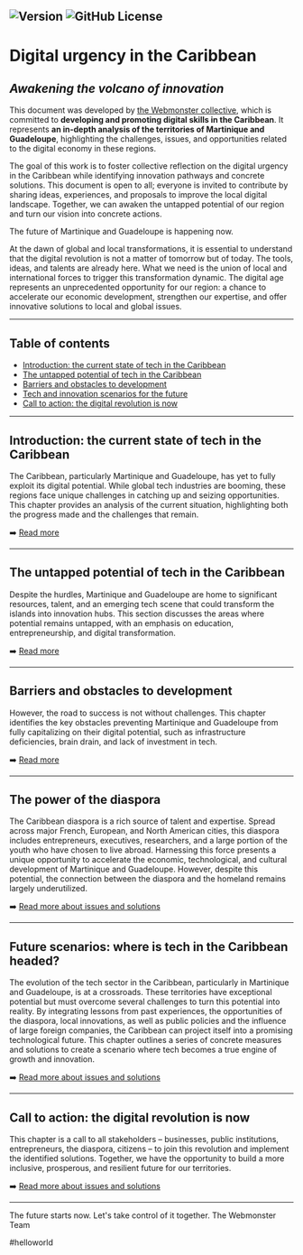 ![Version](https://img.shields.io/badge/version-0.0.5-blue) ![GitHub License](https://img.shields.io/github/license/webmonster97/economie-tech%20)
---
# Digital urgency in the Caribbean
## _Awakening the volcano of innovation_

This document was developed by [the Webmonster collective](https://webmonster.tech), which is committed to **developing and promoting digital skills in the Caribbean**. It represents **an in-depth analysis of the territories of Martinique and Guadeloupe**, highlighting the challenges, issues, and opportunities related to the digital economy in these regions.

The goal of this work is to foster collective reflection on the digital urgency in the Caribbean while identifying innovation pathways and concrete solutions. This document is open to all; everyone is invited to contribute by sharing ideas, experiences, and proposals to improve the local digital landscape. Together, we can awaken the untapped potential of our region and turn our vision into concrete actions.

The future of Martinique and Guadeloupe is happening now.

At the dawn of global and local transformations, it is essential to understand that the digital revolution is not a matter of tomorrow but of today. The tools, ideas, and talents are already here. What we need is the union of local and international forces to trigger this transformation dynamic. The digital age represents an unprecedented opportunity for our region: a chance to accelerate our economic development, strengthen our expertise, and offer innovative solutions to local and global issues.

---

## Table of contents

- [Introduction: the current state of tech in the Caribbean](#introduction--létat-actuel-de-la-tech-aux-antilles)
- [The untapped potential of tech in the Caribbean](#le-potentiel-inexploité-de-la-tech-aux-antilles)
- [Barriers and obstacles to development](#freins-et-obstacles-au-développement)
- [Tech and innovation scenarios for the future](#scénarios-futurs--où-va-la-tech-aux-antilles)
- [Call to action: the digital revolution is now](#appel-à-laction--la-révolution-numérique-est-maintenant)

---

## Introduction: the current state of tech in the Caribbean

The Caribbean, particularly Martinique and Guadeloupe, has yet to fully exploit its digital potential. While global tech industries are booming, these regions face unique challenges in catching up and seizing opportunities. This chapter provides an analysis of the current situation, highlighting both the progress made and the challenges that remain.

➡️ [Read more](docs/intro.md)

---

## The untapped potential of tech in the Caribbean

Despite the hurdles, Martinique and Guadeloupe are home to significant resources, talent, and an emerging tech scene that could transform the islands into innovation hubs. This section discusses the areas where potential remains untapped, with an emphasis on education, entrepreneurship, and digital transformation.

➡️ [Read more](docs/potential.md)

---

## Barriers and obstacles to development

However, the road to success is not without challenges. This chapter identifies the key obstacles preventing Martinique and Guadeloupe from fully capitalizing on their digital potential, such as infrastructure deficiencies, brain drain, and lack of investment in tech.

➡️ [Read more](docs/barriers.md)

---

## The power of the diaspora

The Caribbean diaspora is a rich source of talent and expertise. Spread across major French, European, and North American cities, this diaspora includes entrepreneurs, executives, researchers, and a large portion of the youth who have chosen to live abroad. Harnessing this force presents a unique opportunity to accelerate the economic, technological, and cultural development of Martinique and Guadeloupe. However, despite this potential, the connection between the diaspora and the homeland remains largely underutilized.

➡️ [Read more about issues and solutions](docs/diaspora.md)

---

## Future scenarios: where is tech in the Caribbean headed?

The evolution of the tech sector in the Caribbean, particularly in Martinique and Guadeloupe, is at a crossroads. These territories have exceptional potential but must overcome several challenges to turn this potential into reality. By integrating lessons from past experiences, the opportunities of the diaspora, local innovations, as well as public policies and the influence of large foreign companies, the Caribbean can project itself into a promising technological future. This chapter outlines a series of concrete measures and solutions to create a scenario where tech becomes a true engine of growth and innovation.

➡️ [Read more about issues and solutions](docs/futur.md)

---

## Call to action: the digital revolution is now

This chapter is a call to all stakeholders – businesses, public institutions, entrepreneurs, the diaspora, citizens – to join this revolution and implement the identified solutions. Together, we have the opportunity to build a more inclusive, prosperous, and resilient future for our territories.

➡️ [Read more about issues and solutions](docs/actions.md)

---

The future starts now. Let's take control of it together.
The Webmonster Team

#helloworld
